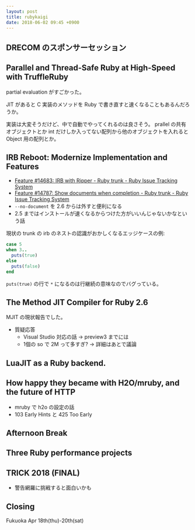 ```yaml
---
layout: post
title: rubykaigi
date: 2018-06-02 09:45 +0900
---
```


<!--more-->

## DRECOM のスポンサーセッション

## Parallel and Thread-Safe Ruby at High-Speed with TruffleRuby

partial evaluation がすごかった。

JIT があると C 実装のメソッドを Ruby で書き直すと速くなることもあるんだろうか。

実装は大変そうだけど、中で自動でやってくれるのは良さそう。
prallel の共有オブジェクトとか int だけしか入ってない配列から他のオブジェクトを入れると Object 用の配列とか。

## IRB Reboot: Modernize Implementation and Features

- [Feature #14683: IRB with Ripper - Ruby trunk - Ruby Issue Tracking System](https://bugs.ruby-lang.org/issues/14683)
- [Feature #14787: Show documents when completion - Ruby trunk - Ruby Issue Tracking System](https://bugs.ruby-lang.org/issues/14787)
- `--no-document` を 2.6 からは外すと便利になる
- 2.5 まではインストールが速くなるからつけた方がいいんじゃないかなという話

現状の trunk の irb のネストの認識がおかしくなるエッジケースの例:

```ruby
case 5
when 3..
  puts(true)
else
  puts(false)
end
```

`puts(true)` の行で `*` になるのは行継続の意味なのでバグっている。

## The Method JIT Compiler for Ruby 2.6

MJIT の現状報告でした。

- 質疑応答
  - Visual Studio 対応の話 → preview3 までには
  - 1個の so で 2M って多すぎ? → 詳細はあとで議論

## LuaJIT as a Ruby backend.

## How happy they became with H2O/mruby, and the future of HTTP

- mruby で h2o の設定の話
- 103 Early Hints と 425 Too Early

## Afternoon Break

## Three Ruby performance projects

## TRICK 2018 (FINAL)

- 警告網羅に挑戦すると面白いかも

## Closing

Fukuoka
Apr 18th(thu)-20th(sat)
